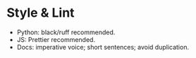 # Style & Lint

- Python: black/ruff recommended.
- JS: Prettier recommended.
- Docs: imperative voice; short sentences; avoid duplication.
